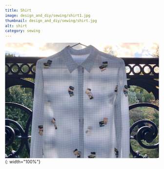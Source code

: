```yaml
---
title: Shirt
image: design_and_diy/sewing/shirt1.jpg
thumbnail: design_and_diy/sewing/shirt.jpg
alt: shirt
category: sewing
---
```


![shirt](./assets/img/design_and_diy/sewing/shirt2.jpg){: width="100%"}
